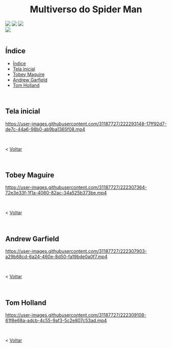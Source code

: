 <h1 align="center"> Multiverso do Spider Man</h1>

<div>
<img src="https://img.shields.io/badge/HTML-239120?style=for-the-badge&logo=html5&logoColor=white">
<img src="https://img.shields.io/badge/CSS-239120?&style=for-the-badge&logo=css3&logoColor=white">
<img src="https://img.shields.io/badge/JavaScript-F7DF1E?style=for-the-badge&logo=javascript&logoColor=black">
<br>
<img src="https://img.shields.io/badge/Made%20for-VSCode-1f425f.svg">
</div><br>

<div>
<h2>Índice</h2> 

* [Índice](#índice)
* [Tela inicial](#tela-inicial)
* [Tobey Maguire](#tobey-maguire)
* [Andrew Garfield](#andrew-garfield)
* [Tom Holland](#tom-holland)
</div><br>

<div>

<h2>Tela inicial</h2> 

https://user-images.githubusercontent.com/31187727/222293148-17ff92d7-de7c-44a6-98b0-ab9ba1365f08.mp4

<br>

< [Voltar](#índice)
</div><br>

<h2>Tobey Maguire</h2> 

https://user-images.githubusercontent.com/31187727/222307364-72e3e33f-1f1a-4060-82ac-34a525b373be.mp4

<br>

< [Voltar](#índice)
</div><br>

<h2>Andrew Garfield</h2> 

https://user-images.githubusercontent.com/31187727/222307903-a29b68cd-6a24-460e-8d50-fa19bde0a0f7.mp4

<br>

< [Voltar](#índice)
</div><br>

<h2>Tom Holland</h2> 

https://user-images.githubusercontent.com/31187727/222309108-61f8e68a-adcb-4c55-9af3-5c2e807c53ad.mp4

<br>

< [Voltar](#índice)
</div><br>
